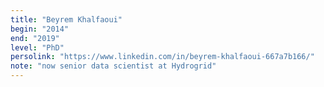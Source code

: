```yaml
---
title: "Beyrem Khalfaoui"
begin: "2014"
end: "2019"
level: "PhD"
persolink: "https://www.linkedin.com/in/beyrem-khalfaoui-667a7b166/"
note: "now senior data scientist at Hydrogrid"
---
```

